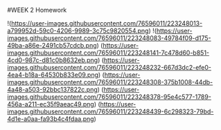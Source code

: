 #WEEK 2 Homework


!(https://user-images.githubusercontent.com/76596011/223248013-a799952d-59c0-4206-9989-3c75c9820554.png)
!(https://user-images.githubusercontent.com/76596011/223248083-49784f09-d175-49ba-a86e-2491cb57cdcb.png)
(https://user-images.githubusercontent.com/76596011/223248141-7c478d60-b851-4cd0-987c-d81c0b8632eb.png)
(https://user-images.githubusercontent.com/76596011/223248232-667d3dc2-efe0-4ea4-b18a-64530b833e09.png)
(https://user-images.githubusercontent.com/76596011/223248308-375b1008-44db-4a48-a503-92bbc137822c.png)
(https://user-images.githubusercontent.com/76596011/223248378-95e4c577-1789-456a-a211-ec35f9aeac49.png)
(https://user-images.githubusercontent.com/76596011/223248439-6c298323-79bd-4d1e-a0aa-fa93b4c4fdaa.png)

